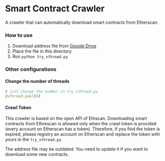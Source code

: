 # Smart Contract Crawler

A crawler that can automatically download smart contracts from Etherscan.

### How to use

1. Download address file from [Google Drive](https://drive.google.com/file/d/1XFmbn7RF-BwqOf0b5qkFvjOjnyYH4tgQ)
2. Place the file in this directory
3. Run `python try_vthread.py`

### Other configurations

#### Change the number of threads

```python
# just change the number in try_vthread.py
@vthread.pool(8)
```

#### Crawl Token

This crawler is based on the open API of Ethscan. Downloading smart contracts from Ethrescan is allowed only when the crawl token is provided (every account on Etherscan has a token). Therefore, if you find the token is expired, please registry an account on Etherscan and replace the token with yours in the `try_vthread.py`.

The address file may be outdated. You need to update it if you want to download some new contracts.

